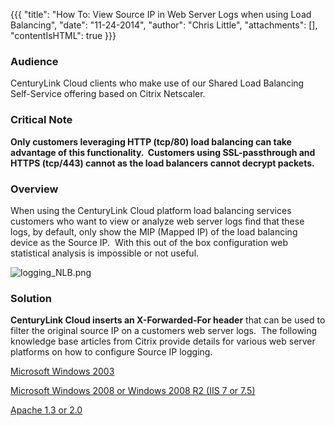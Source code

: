 {{{
  "title": "How To:  View Source IP in Web Server Logs when using Load Balancing",
  "date": "11-24-2014",
  "author": "Chris Little",
  "attachments": [],
  "contentIsHTML": true
}}}

<h3>Audience</h3>
<p>CenturyLink Cloud clients who make use of our Shared Load Balancing Self-Service offering based on Citrix Netscaler.</p>
<h3>Critical Note</h3>
<p><strong>Only customers leveraging HTTP (tcp/80) load balancing can take advantage of this functionality. &nbsp;Customers using SSL-passthrough and HTTPS (tcp/443) cannot as the load balancers cannot decrypt packets. &nbsp;</strong>
</p>
<h3>Overview</h3>
<p>When using the CenturyLink Cloud platform load balancing services customers who want to view or analyze web server logs find that these logs, by default, only show the MIP (Mapped IP) of the load balancing device as the Source IP. &nbsp;With this out
  of the box configuration web statistical analysis is impossible or not useful. </p>
<p><img src="https://t3n.zendesk.com/attachments/token/6xnphxpuztw5qkx/?name=logging+NLB.png" alt="logging_NLB.png" />
</p>
<h3>Solution</h3>
<p><strong>CenturyLink Cloud inserts an X-Forwarded-For&nbsp;header</strong> that can be used to filter the original source IP on a customers web server logs. &nbsp;The following knowledge base articles from Citrix provide details for various web server
  platforms on how to configure Source IP logging.</p>
<p><a href="http://support.citrix.com/article/CTX119347" target="_self">Microsoft Windows 2003</a>
</p>
<p><a href="http://support.citrix.com/article/CTX125526" target="_blank">Microsoft Windows 2008 or Windows 2008 R2 (IIS 7 or 7.5)</a>
</p>
<p><a href="http://support.citrix.com/article/CTX109350" target="_self">Apache 1.3 or 2.0</a>
</p>

